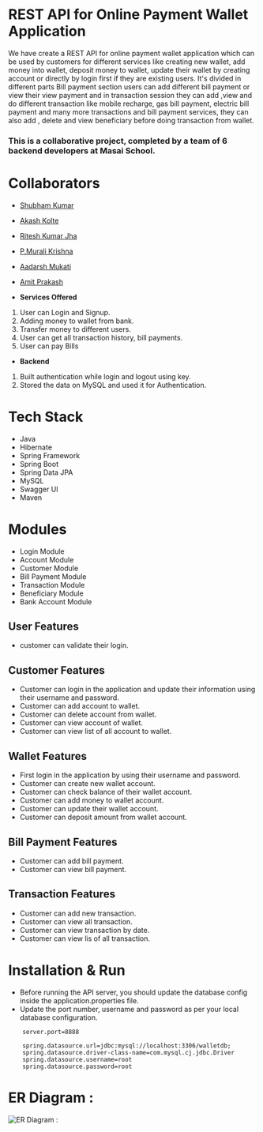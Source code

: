 
# REST API for Online Payment Wallet Application

We have create a REST API for online payment wallet application which can be used by customers for  different services like creating new wallet, add money into
wallet, deposit money to wallet, update their wallet by creating account or directly by login first if they are existing users. It's divided in different parts 
Bill payment section users can add different bill payment or view their view payment and in transaction session they can add ,view and do different transaction like
mobile recharge, gas bill payment, electric bill payment and many more transactions and bill payment services, they can also add , delete and view beneficiary before 
doing transaction from wallet.



### This is a collaborative project, completed by a team of 6 backend developers at Masai School.

# Collaborators

- [Shubham Kumar](https://www.github.com/codeirax)
- [Akash Kolte](https://www.github.com/akkii99)
- [Ritesh Kumar Jha](https://www.github.com/Riteshkumarjha98)
- [P.Murali Krishna](https://www.github.com/purimetlamuralikrishna)
- [Aadarsh Mukati](https://www.github.com/aadarsh11433)
- [Amit Prakash](https://www.github.com/amitprakash28)

- **Services Offered**
1. User can Login and Signup.
2. Adding money to wallet from bank.
3. Transfer money to different users.
4. User can get all transaction history, bill payments.
5. User can pay Bills

- **Backend**
1. Built authentication while login and logout using key.
2. Stored the data on MySQL and used it for Authentication.


# Tech Stack
- Java
- Hibernate
- Spring Framework
- Spring Boot
- Spring Data JPA
- MySQL
- Swagger UI
- Maven

# Modules

- Login Module
- Account Module
- Customer Module
- Bill Payment Module
- Transaction Module
- Beneficiary Module
- Bank Account Module


## User Features
- customer can validate their login.

## Customer Features
- Customer can login in the application and update their information using their username and password.
- Customer can add account to wallet.
- Customer can delete account from wallet.
- Customer can view account of wallet.
- Customer can view list of all account to wallet.

## Wallet Features
- First login in the application by using their username and password.
- Customer can create new wallet account.
- Customer can check balance of their wallet account.
- Customer can add money to  wallet account.
- Customer can update their wallet account.
- Customer can deposit amount from wallet account.


## Bill Payment Features
- Customer can add bill payment.
- Customer can view bill payment.


## Transaction Features
- Customer can add new transaction.
- Customer can view all transaction.
- Customer can view transaction by date.
- Customer can view lis of all transaction.


# Installation & Run
 - Before running the API server, you should update the database config inside the application.properties file.
- Update the port number, username and password as per your local database configuration.

```
    server.port=8888

    spring.datasource.url=jdbc:mysql://localhost:3306/walletdb;
    spring.datasource.driver-class-name=com.mysql.cj.jdbc.Driver
    spring.datasource.username=root
    spring.datasource.password=root
```


# ER Diagram :

![ER Diagram : ](https://www.linkpicture.com/q/Er_Diagram_wallet_application.jpg)




